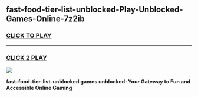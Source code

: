 
## fast-food-tier-list-unblocked-Play-Unblocked-Games-Online-7z2ib
<h3>
<a href="https://premium76.site?title=fast-food-tier-list-unblocked&ref=25A">CLICK TO PLAY</a></h3>
<hr>

<h3>
<a href="https://premium76.site?title=fast-food-tier-list-unblocked&ref=25A">CLICK 2 PLAY</a>
  
</h3>

<a href="https://premium76.site?title=fast-food-tier-list-unblocked&ref=25A"><img src="https://clearcache.store/games.png"></a>


**fast-food-tier-list-unblocked games unblocked: Your Gateway to Fun and Accessible Online Gaming**
